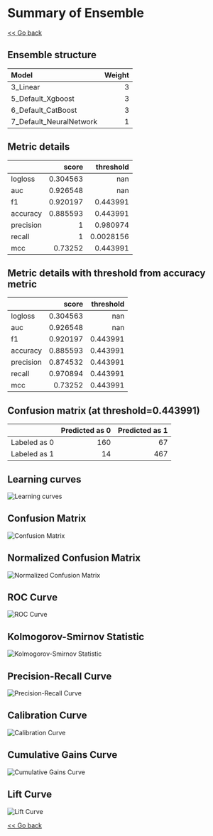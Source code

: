 # Summary of Ensemble

[<< Go back](../README.md)


## Ensemble structure
| Model                   |   Weight |
|:------------------------|---------:|
| 3_Linear                |        3 |
| 5_Default_Xgboost       |        3 |
| 6_Default_CatBoost      |        3 |
| 7_Default_NeuralNetwork |        1 |

## Metric details
|           |    score |   threshold |
|:----------|---------:|------------:|
| logloss   | 0.304563 | nan         |
| auc       | 0.926548 | nan         |
| f1        | 0.920197 |   0.443991  |
| accuracy  | 0.885593 |   0.443991  |
| precision | 1        |   0.980974  |
| recall    | 1        |   0.0028156 |
| mcc       | 0.73252  |   0.443991  |


## Metric details with threshold from accuracy metric
|           |    score |   threshold |
|:----------|---------:|------------:|
| logloss   | 0.304563 |  nan        |
| auc       | 0.926548 |  nan        |
| f1        | 0.920197 |    0.443991 |
| accuracy  | 0.885593 |    0.443991 |
| precision | 0.874532 |    0.443991 |
| recall    | 0.970894 |    0.443991 |
| mcc       | 0.73252  |    0.443991 |


## Confusion matrix (at threshold=0.443991)
|              |   Predicted as 0 |   Predicted as 1 |
|:-------------|-----------------:|-----------------:|
| Labeled as 0 |              160 |               67 |
| Labeled as 1 |               14 |              467 |

## Learning curves
![Learning curves](learning_curves.png)
## Confusion Matrix

![Confusion Matrix](confusion_matrix.png)


## Normalized Confusion Matrix

![Normalized Confusion Matrix](confusion_matrix_normalized.png)


## ROC Curve

![ROC Curve](roc_curve.png)


## Kolmogorov-Smirnov Statistic

![Kolmogorov-Smirnov Statistic](ks_statistic.png)


## Precision-Recall Curve

![Precision-Recall Curve](precision_recall_curve.png)


## Calibration Curve

![Calibration Curve](calibration_curve_curve.png)


## Cumulative Gains Curve

![Cumulative Gains Curve](cumulative_gains_curve.png)


## Lift Curve

![Lift Curve](lift_curve.png)



[<< Go back](../README.md)

